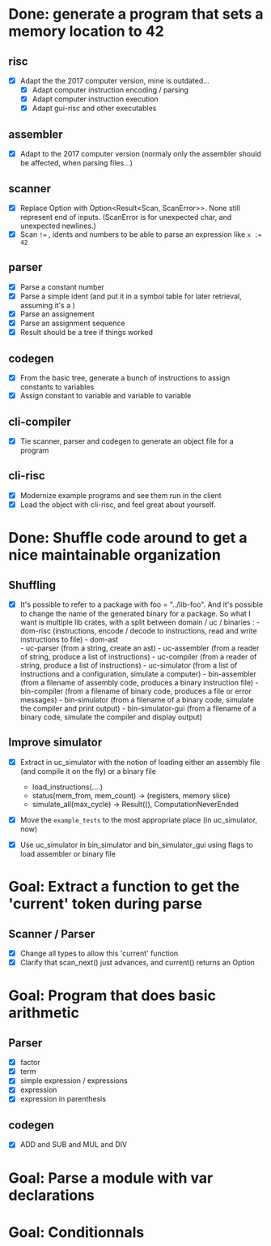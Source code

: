 # Done: generate a program that sets a memory location to 42
## risc

 - [X] Adapt the the 2017 computer version, mine is outdated... 
    - [X] Adapt computer instruction encoding / parsing
    - [X] Adapt computer instruction execution
    - [X] Adapt gui-risc and other executables

## assembler

  - [X] Adapt to the 2017 computer version (normaly only the assembler should be affected, when parsing files...)

## scanner

 - [X] Replace Option<Scan> with Option<Result<Scan, ScanError>>. None still represent end of inputs.
  (ScanError is for unexpected char, and unexpected newlines.)
 - [X] Scan `!=` , idents and numbers to be able to parse an expression like `x := 42`

## parser

  - [X] Parse a constant number
  - [X] Parse a simple ident (and put it in a symbol table for later retrieval, assuming it's a )
  - [X] Parse an assignement
  - [X] Parse an assignment sequence
  - [X] Result should be a tree if things worked

## codegen
  - [X] From the basic tree, generate a bunch of instructions to assign constants to variables 
  - [X] Assign constant to variable and variable to variable

## cli-compiler
  - [X] Tie scanner, parser and codegen to generate an object file for a program

## cli-risc
  - [X] Modernize example programs and see them run in the client
  - [X] Load the object with cli-risc, and feel great about yourself. 

# Done: Shuffle code around to get a nice maintainable organization

## Shuffling
  - [X] It's possible to refer to a package with foo = "../lib-foo".
        And it's possible to change the name of the generated binary for a package.
        So what I want is multiple lib crates, with a split between domain / uc / binaries : 
        - dom-risc  (instructions, encode / decode to instructions, read and write instructions to file)
        - dom-ast        
        - uc-parser         (from a string, create an ast)
        - uc-assembler      (from a reader of string, produce a list of instructions)
        - uc-compiler       (from a reader of string, produce a list of instructions)
        - uc-simulator      (from a list of instructions and a configuration, simulate a computer)
        - bin-assembler     (from a filename of assembly code, produces a binary instruction file)
        - bin-compiler      (from a filename of binary code, produces a file or error messages)
        - bin-simulator     (from a filename of a binary code, simulate the compiler and print output)
        - bin-simulator-gui (from a filename of a binary code, simulate the compiler and display output)

## Improve simulator

  - [X] Extract in uc_simulator with the notion of loading either an assembly file (and compile it on the fly) or a binary file
      - load_instructions(....)
      - status(mem_from, mem_count) -> (registers, memory slice)
      - simulate_all(max_cycle) -> Result((), ComputationNeverEnded 
      
  - [X] Move the `example_tests` to the most appropriate place (in uc_simulator, now)

  - [X] Use uc_simulator in bin_simulator and bin_simulator_gui using flags to load assembler or binary file

# Goal: Extract a function to get the 'current' token during parse

## Scanner / Parser

- [X] Change all types to allow this 'current' function
- [X] Clarify that scan_next() just advances, and current() returns an Option
# Goal: Program that does basic arithmetic
## Parser
  - [X] factor 
  - [X] term
  - [X] simple expression / expressions 
  - [X] expression
  - [X] expression in parenthesis

## codegen
  - [X] ADD and SUB and MUL and DIV

# Goal: Parse a module with var declarations

# Goal: Conditionnals
